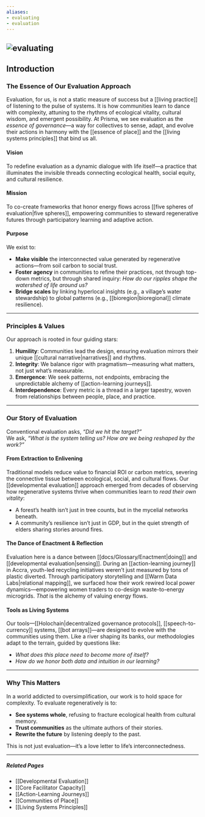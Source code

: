 ```yaml
---
aliases:
- evaluating
- evaluation
---
```


![evaluating](evaluating.png)
---

## **Introduction**  
### **The Essence of Our Evaluation Approach**  
Evaluation, for us, is not a static measure of success but a [[living practice]] of listening to the pulse of systems. It is how communities learn to dance with complexity, attuning to the rhythms of ecological vitality, cultural wisdom, and emergent possibility. At Prisma, we see evaluation as the *essence of governance*—a way for collectives to sense, adapt, and evolve their actions in harmony with the [[essence of place]] and the [[living systems principles]] that bind us all.  

#### **Vision**  
To redefine evaluation as a dynamic dialogue with life itself—a practice that illuminates the invisible threads connecting ecological health, social equity, and cultural resilience.  

#### **Mission**  
To co-create frameworks that honor energy flows across [[five spheres of evaluation|five spheres]], empowering communities to steward regenerative futures through participatory learning and adaptive action.  

#### **Purpose**  
We exist to:  
- **Make visible** the interconnected value generated by regenerative actions—from soil carbon to social trust.  
- **Foster agency** in communities to refine their practices, not through top-down metrics, but through shared inquiry: *How do our ripples shape the watershed of life around us?*  
- **Bridge scales** by linking hyperlocal insights (e.g., a village’s water stewardship) to global patterns (e.g., [[bioregion|bioregional]] climate resilience).  

---

### **Principles & Values**  
Our approach is rooted in four guiding stars:  
1. **Humility**: Communities lead the design, ensuring evaluation mirrors their unique [[cultural narrative|narratives]] and rhythms.  
2. **Integrity**: We balance rigor with pragmatism—measuring what matters, not just what’s measurable.  
3. **Emergence**: We seek patterns, not endpoints, embracing the unpredictable alchemy of [[action-learning journeys]].  
4. **Interdependence**: Every metric is a thread in a larger tapestry, woven from relationships between people, place, and practice.  

---

### **Our Story of Evaluation**  
Conventional evaluation asks, *“Did we hit the target?”*  
We ask, *“What is the system telling us? How are we being reshaped by the work?”*  

#### **From Extraction to Enlivening**  
Traditional models reduce value to financial ROI or carbon metrics, severing the connective tissue between ecological, social, and cultural flows. Our [[developmental evaluation]] approach emerged from decades of observing how regenerative systems thrive when communities learn to *read their own vitality*:  
- A forest’s health isn’t just in tree counts, but in the mycelial networks beneath.  
- A community’s resilience isn’t just in GDP, but in the quiet strength of elders sharing stories around fires.  

#### **The Dance of Enactment & Reflection**  
Evaluation here is a dance between [[docs/Glossary/Enactment|doing]] and [[developmental evaluation|sensing]]. During an [[action-learning journey]] in Accra, youth-led recycling initiatives weren’t just measured by tons of plastic diverted. Through participatory storytelling and [[Warm Data Labs|relational mapping]], we surfaced how their work rewired local power dynamics—empowering women traders to co-design waste-to-energy microgrids. *That* is the alchemy of valuing energy flows.  

#### **Tools as Living Systems**  
Our tools—[[Holochain|decentralized governance protocols]], [[speech-to-currency]] systems, [[bot arrays]]—are designed to evolve with the communities using them. Like a river shaping its banks, our methodologies adapt to the terrain, guided by questions like:  
- *What does this place need to become more of itself?*  
- *How do we honor both data and intuition in our learning?*  

---

### **Why This Matters**  
In a world addicted to oversimplification, our work is to hold space for complexity. To evaluate regeneratively is to:  
- **See systems whole**, refusing to fracture ecological health from cultural memory.  
- **Trust communities** as the ultimate authors of their stories.  
- **Rewrite the future** by listening deeply to the past.  

This is not just evaluation—it’s a love letter to life’s interconnectedness.  

---

##### **Related Pages**  
- [[Developmental Evaluation]]  
- [[Core Facilitator Capacity]]  
- [[Action-Learning Journeys]]  
- [[Communities of Place]]  
- [[Living Systems Principles]]  
